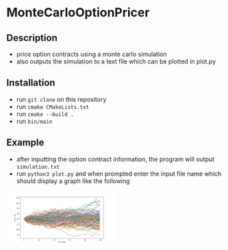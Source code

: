 # MonteCarloOptionPricer
## Description
- price option contracts using a monte carlo simulation
- also outputs the simulation to a text file which can be plotted in plot.py
## Installation
- run `git clone` on this repository
- run `cmake CMakeLists.txt`
- run `cmake --build .`
- run `bin/main`
## Example
- after inputting the option contract information, the program will output `simulation.txt`
- run `python3 plot.py` and when prompted enter the input file name which should display a graph like the following
<img src="Example/example.png" width="50%" height="50%">

